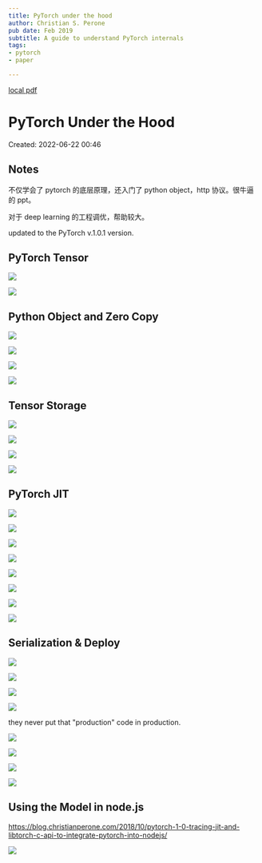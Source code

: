 ```yaml
---
title: PyTorch under the hood
author: Christian S. Perone
pub date: Feb 2019
subtitle: A guide to understand PyTorch internals
tags:
- pytorch
- paper

---
```


[local pdf](../../../pdfs/PyTorch%20under%20the%20hood.pdf)

# PyTorch Under the Hood

Created: 2022-06-22 00:46

## Notes

不仅学会了 pytorch 的底层原理，还入门了 python object，http 协议。很牛逼的 ppt。

对于 deep learning 的工程调优，帮助较大。

updated to the PyTorch v.1.0.1 version.

## PyTorch Tensor

![](https://tva1.sinaimg.cn/large/e6c9d24egy1h3gvyfr358j20zc0o6dii.jpg)

![](https://tva1.sinaimg.cn/large/e6c9d24egy1h3gvwxfzobj20ym0l4n0u.jpg)

## Python Object and Zero Copy

![](https://tva1.sinaimg.cn/large/e6c9d24egy1h3grjm3kzlj20qt0inq4h.jpg)

![](https://tva1.sinaimg.cn/large/e6c9d24egy1h3grkuxbetj214x0pzdhd.jpg)

![](https://tva1.sinaimg.cn/large/e6c9d24egy1h3grmckyqvj20qi0iimys.jpg)

![](https://tva1.sinaimg.cn/large/e6c9d24egy1h3grolj4dtj20qk0ic0ul.jpg)

## Tensor Storage

![](https://tva1.sinaimg.cn/large/e6c9d24egy1h3gruip855j20q70hudho.jpg)

![](https://tva1.sinaimg.cn/large/e6c9d24egy1h3grtuo78rj20q20i5gob.jpg)

![](https://tva1.sinaimg.cn/large/e6c9d24egy1h3grvm8l9mj20q40ic0vw.jpg)

![](https://tva1.sinaimg.cn/large/e6c9d24egy1h3grwydpyoj20qd0g9q4a.jpg)

## PyTorch JIT

![](https://tva1.sinaimg.cn/large/e6c9d24egy1h3grfc8hggj215i0nr78d.jpg)

![](https://tva1.sinaimg.cn/large/e6c9d24egy1h3gs5lmzjcj20qa0ecjsj.jpg)

![](https://tva1.sinaimg.cn/large/e6c9d24egy1h3gsqhlsywj20qi0hvgn8.jpg)

![](https://tva1.sinaimg.cn/large/e6c9d24egy1h3gsvdp0nwj218d0u0go0.jpg)

![](https://tva1.sinaimg.cn/large/e6c9d24egy1h3gsvrldwbj218x0u0tb6.jpg)

![](https://tva1.sinaimg.cn/large/e6c9d24egy1h3gsxu3xgij218f0u0n1p.jpg)

![](https://tva1.sinaimg.cn/large/e6c9d24egy1h3gsyz3x8kj21880u0424.jpg)

![](https://tva1.sinaimg.cn/large/e6c9d24egy1h3gszkjcatj21go0u041t.jpg)

## Serialization & Deploy

![](https://tva1.sinaimg.cn/large/e6c9d24egy1h3gt1ths3vj21b90u0dj8.jpg)

![](https://tva1.sinaimg.cn/large/e6c9d24egy1h3gt5qa1utj21810u043i.jpg)

![](https://tva1.sinaimg.cn/large/e6c9d24egy1h3gt5e8szdj21e50u0gqy.jpg)

![](https://tva1.sinaimg.cn/large/e6c9d24egy1h3gta7x925j21dj0u0799.jpg)

they never put that "production" code in production.

![](https://tva1.sinaimg.cn/large/e6c9d24egy1h3gtch43qbj217a0u0dk6.jpg)

![](https://tva1.sinaimg.cn/large/e6c9d24egy1h3gtk8qpiij217r0u0q7m.jpg)

![](https://tva1.sinaimg.cn/large/e6c9d24egy1h3gtllpjw2j21a90u0tdd.jpg)

![](https://tva1.sinaimg.cn/large/e6c9d24egy1h3gtnxziwoj219m0u076t.jpg)

## Using the Model in node.js

https://blog.christianperone.com/2018/10/pytorch-1-0-tracing-jit-and-libtorch-c-api-to-integrate-pytorch-into-nodejs/

![](https://tva1.sinaimg.cn/large/e6c9d24egy1h3gt7ayky9j21ak0m641p.jpg)
